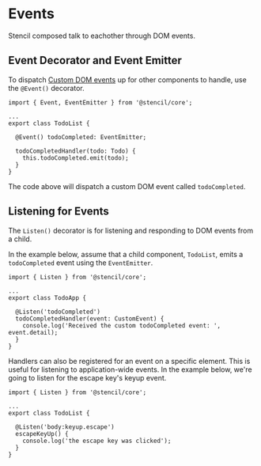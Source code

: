 # Events

Stencil composed talk to eachother through DOM events.

## Event Decorator and Event Emitter

To dispatch [Custom DOM events](https://developer.mozilla.org/en-US/docs/Web/Guide/Events/Creating_and_triggering_events) up for other components to handle, use the `@Event()` decorator.

```
import { Event, EventEmitter } from '@stencil/core';

...
export class TodoList {

  @Event() todoCompleted: EventEmitter;

  todoCompletedHandler(todo: Todo) {
    this.todoCompleted.emit(todo);
  }
}

```

The code above will dispatch a custom DOM event called `todoCompleted`.

## Listening for Events

The `Listen()` decorator is for listening and responding to DOM events from a child.

In the example below, assume that a child component, `TodoList`, emits a `todoCompleted` event using the `EventEmitter`.

```
import { Listen } from '@stencil/core';

...
export class TodoApp {

  @Listen('todoCompleted')
  todoCompletedHandler(event: CustomEvent) {
    console.log('Received the custom todoCompleted event: ', event.detail);
  }
}
```

Handlers can also be registered for an event on a specific element. This is useful for listening to application-wide events. In the example below, we're going to listen for the escape key's keyup event.

```
import { Listen } from '@stencil/core';

...
export class TodoList {

  @Listen('body:keyup.escape')
  escapeKeyUp() {
    console.log('the escape key was clicked');
  }
}
```
